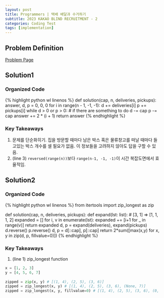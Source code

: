 ```yaml
---
layout: post
title: Programmers | 택배 배달과 수거하기
subtitle: 2023 KAKAO BLIND RECRUITMENT - 2
categories: Coding Test
tags: [implementation]
---
```



## Problem Definition
[Problem Page](https://school.programmers.co.kr/learn/courses/30/lessons/150369)


## Solution1
### Organized Code
{% highlight python wl linenos %}
def solution(cap, n, deliveries, pickups):
    answer, d, p = 0, 0, 0
    for i in range(n - 1, -1, -1):
        d += deliveries[i]
        p += pickups[i]
        while d > 0 or p > 0: # if there are something to do
            d -= cap
            p -= cap
            answer += 2 * (i + 1)
    return answer
{% endhighlight %}

### Key Takeaways
1. 문제를 단순화히기. 집을 방문할 때마다 남은 박스 혹은 물류창고를 떠날 때마다 들고있는 박스 개수를 셀 필요가 없음. 이 정보들을 고려하지 않아도 답을 구할 수 있음.
2. (line 3) `reversed(range(n))`보다 `range(n-1, -1, -1)`이 시간 복잡도면에서 효율적임.

## Solution2
### Organized Code
{% highlight python wl linenos %}
from itertools import zip_longest as zip

def solution(cap, n, deliveries, pickups):
    def expand(lst: list): # [3, 1] => [1, 1, 1, 2]
        expanded = []
        for i, v in enumerate(lst):
            expanded += [i+1 for _ in range(v)]
        return expanded
    d, p = expand(deliveries), expand(pickups)
    d.reverse()
    p.reverse()
    d, p = d[::cap], p[::cap]
    return 2*sum([max(x,y) for x, y in zip(d, p, fillvalue=0)])
{% endhighlight %}

### Key Takeaways
1. (line 1) zip_longest function

```python
x = [1, 2, 3]
y = [4, 5, 6, 7]
 
zipped = zip(x, y) # [(1, 4), (2, 5), (3, 6)]
zipped = zip_longest(x, y) # [(1, 4), (2, 5), (3, 6), (None, 7)]
zipped = zip_longest(x, y, fillvalue=0) # [(1, 4), (2, 5), (3, 6), (0, 7)]
```